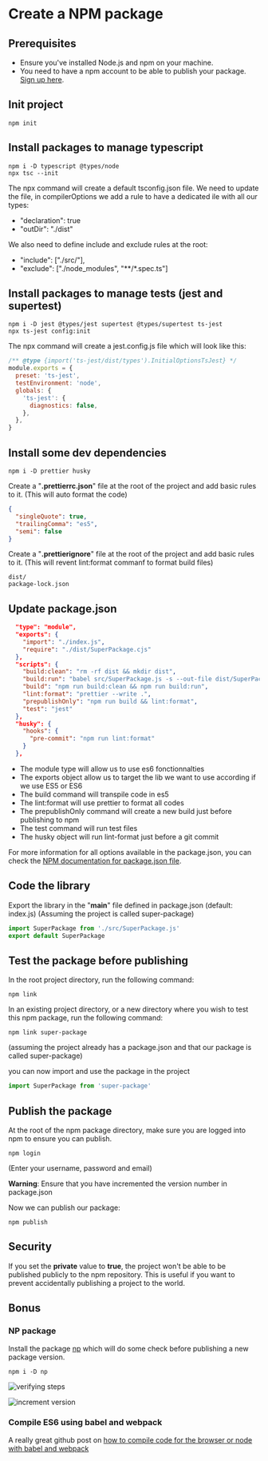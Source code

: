 # Create a NPM package

## Prerequisites

- Ensure you've installed Node.js and npm on your machine.
- You need to have a npm account to be able to publish your package. [Sign up here](https://www.npmjs.com/signup).

## Init project

```console
npm init
```

## Install packages to manage typescript

```console
npm i -D typescript @types/node
npx tsc --init
```

The npx command will create a default tsconfig.json file.
We need to update the file, in compilerOptions we add a rule to have a dedicated ile with all our types:

- "declaration": true
- "outDir": "./dist"

We also need to define include and exclude rules at the root:

- "include": ["./src/"],
- "exclude": ["./node_modules", "**/*.spec.ts"]

## Install packages to manage tests (jest and supertest)

```console
npm i -D jest @types/jest supertest @types/supertest ts-jest
npx ts-jest config:init
```

The npx command will create a jest.config.js file which will look like this:

```js
/** @type {import('ts-jest/dist/types').InitialOptionsTsJest} */
module.exports = {
  preset: 'ts-jest',
  testEnvironment: 'node',
  globals: {
    'ts-jest': {
      diagnostics: false,
    },
  },
}
```

## Install some dev dependencies

```console
npm i -D prettier husky
```

Create a "**.prettierrc.json**" file at the root of the project and add basic rules to it.
(This will auto format the code)

```json
{
  "singleQuote": true,
  "trailingComma": "es5",
  "semi": false
}
```

Create a "**.prettierignore**" file at the root of the project and add basic rules to it.
(This will revent lint:format commanf to format build files)

```
dist/
package-lock.json
```

## Update package.json

```json
  "type": "module",
  "exports": {
    "import": "./index.js",
    "require": "./dist/SuperPackage.cjs"
  },
  "scripts": {
    "build:clean": "rm -rf dist && mkdir dist",
    "build:run": "babel src/SuperPackage.js -s --out-file dist/SuperPackage.cjs",
    "build": "npm run build:clean && npm run build:run",
    "lint:format": "prettier --write .",
    "prepublishOnly": "npm run build && lint:format",
    "test": "jest"
  },
  "husky": {
    "hooks": {
      "pre-commit": "npm run lint:format"
    }
  },
```

- The module type will allow us to use es6 fonctionnalties
- The exports object allow us to target the lib we want to use according if we use ES5 or ES6
- The build command will transpile code in es5
- The lint:format will use prettier to format all codes
- The prepublishOnly command will create a new build just before publishing to npm
- The test command will run test files
- The husky object will run lint-format just before a git commit

For more information for all options available in the package.json, you can check the [NPM documentation for package.json file](https://docs.npmjs.com/cli/v8/configuring-npm/package-json).

## Code the library

Export the library in the "**main**" file defined in package.json (default: index.js)
(Assuming the project is called super-package)

```js
import SuperPackage from './src/SuperPackage.js'
export default SuperPackage
```

## Test the package before publishing

In the root project directory, run the following command:

```console
npm link
```

In an existing project directory, or a new directory where you wish to test this npm package, run the following command:

```console
npm link super-package
```

(assuming the project already has a package.json and that our package is called super-package)

you can now import and use the package in the project

```js
import SuperPackage from 'super-package'
```

## Publish the package

At the root of the npm package directory, make sure you are logged into npm to ensure you can publish.

```console
npm login
```

(Enter your username, password and email)

**Warning**: Ensure that you have incremented the version number in package.json

Now we can publish our package:

```console
npm publish
```

## Security

If you set the **private** value to **true**, the project won't be able to be published publicly to the npm repository. This is useful if you want to prevent accidentally publishing a project to the world.

## Bonus

### NP package

Install the package [np](https://www.npmjs.com/package/np) which will do some check before publishing a new package version.

```console
npm i -D np
```

![verifying steps](https://github.com/sindresorhus/np/blob/HEAD/screenshot.gif?raw=true)

![increment version](https://github.com/sindresorhus/np/blob/HEAD/screenshot-ui.png?raw=true)

### Compile ES6 using babel and webpack

A really great github post on [how to compile code for the browser or node with babel and webpack](https://gist.github.com/ncochard/6cce17272a069fdb4ac92569d85508f4)
